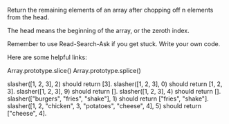 Return the remaining elements of an array after chopping off n elements from the head.

The head means the beginning of the array, or the zeroth index.

Remember to use Read-Search-Ask if you get stuck. Write your own code.

Here are some helpful links:

Array.prototype.slice()
Array.prototype.splice()

slasher([1, 2, 3], 2) should return [3].
slasher([1, 2, 3], 0) should return [1, 2, 3].
slasher([1, 2, 3], 9) should return [].
slasher([1, 2, 3], 4) should return [].
slasher(["burgers", "fries", "shake"], 1) should return ["fries", "shake"].
slasher([1, 2, "chicken", 3, "potatoes", "cheese", 4], 5) should return ["cheese", 4].
